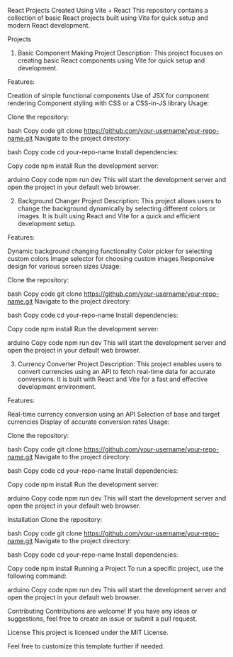 React Projects Created Using Vite + React
This repository contains a collection of basic React projects built using Vite for quick setup and modern React development.

Projects
1. Basic Component Making Project
Description: This project focuses on creating basic React components using Vite for quick setup and development.

Features:

Creation of simple functional components
Use of JSX for component rendering
Component styling with CSS or a CSS-in-JS library
Usage:

Clone the repository:

bash
Copy code
git clone https://github.com/your-username/your-repo-name.git
Navigate to the project directory:

bash
Copy code
cd your-repo-name
Install dependencies:

Copy code
npm install
Run the development server:

arduino
Copy code
npm run dev
This will start the development server and open the project in your default web browser.

2. Background Changer Project
Description: This project allows users to change the background dynamically by selecting different colors or images. It is built using React and Vite for a quick and efficient development setup.

Features:

Dynamic background changing functionality
Color picker for selecting custom colors
Image selector for choosing custom images
Responsive design for various screen sizes
Usage:

Clone the repository:

bash
Copy code
git clone https://github.com/your-username/your-repo-name.git
Navigate to the project directory:

bash
Copy code
cd your-repo-name
Install dependencies:

Copy code
npm install
Run the development server:

arduino
Copy code
npm run dev
This will start the development server and open the project in your default web browser.

3. Currency Converter Project
Description: This project enables users to convert currencies using an API to fetch real-time data for accurate conversions. It is built with React and Vite for a fast and effective development environment.

Features:

Real-time currency conversion using an API
Selection of base and target currencies
Display of accurate conversion rates
Usage:

Clone the repository:

bash
Copy code
git clone https://github.com/your-username/your-repo-name.git
Navigate to the project directory:

bash
Copy code
cd your-repo-name
Install dependencies:

Copy code
npm install
Run the development server:

arduino
Copy code
npm run dev
This will start the development server and open the project in your default web browser.

Installation
Clone the repository:

bash
Copy code
git clone https://github.com/your-username/your-repo-name.git
Navigate to the project directory:

bash
Copy code
cd your-repo-name
Install dependencies:

Copy code
npm install
Running a Project
To run a specific project, use the following command:

arduino
Copy code
npm run dev
This will start the development server and open the project in your default web browser.

Contributing
Contributions are welcome! If you have any ideas or suggestions, feel free to create an issue or submit a pull request.

License
This project is licensed under the MIT License.

Feel free to customize this template further if needed.
